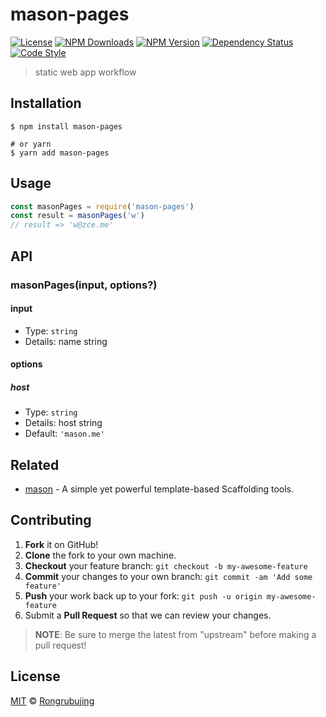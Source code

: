 # mason-pages

[![License][license-img]][license-url]
[![NPM Downloads][downloads-img]][downloads-url]
[![NPM Version][version-img]][version-url]
[![Dependency Status][dependency-img]][dependency-url]
[![Code Style][style-img]][style-url]

> static web app workflow

## Installation

```shell
$ npm install mason-pages

# or yarn
$ yarn add mason-pages
```

## Usage

<!-- TODO: Introduction of Usage -->

```javascript
const masonPages = require('mason-pages')
const result = masonPages('w')
// result => 'w@zce.me'
```

## API

<!-- TODO: Introduction of API -->

### masonPages(input, options?)

#### input

- Type: `string`
- Details: name string

#### options

##### host

- Type: `string`
- Details: host string
- Default: `'mason.me'`

## Related

- [mason](https://github.com/BigOld) - A simple yet powerful template-based Scaffolding tools.

## Contributing

1. **Fork** it on GitHub!
2. **Clone** the fork to your own machine.
3. **Checkout** your feature branch: `git checkout -b my-awesome-feature`
4. **Commit** your changes to your own branch: `git commit -am 'Add some feature'`
5. **Push** your work back up to your fork: `git push -u origin my-awesome-feature`
6. Submit a **Pull Request** so that we can review your changes.

> **NOTE**: Be sure to merge the latest from "upstream" before making a pull request!

## License

[MIT](LICENSE) &copy; [Rongrubujing](https://github.com/BigOld)



[license-img]: https://img.shields.io/github/license/BigOld/mason-pages
[license-url]: https://github.com/BigOld/mason-pages/blob/master/LICENSE
[downloads-img]: https://img.shields.io/npm/dm/mason-pages
[downloads-url]: https://npm.im/mason-pages
[version-img]: https://img.shields.io/npm/v/mason-pages
[version-url]: https://npm.im/mason-pages
[dependency-img]: https://img.shields.io/librariesio/github/BigOld/mason-pages
[dependency-url]: https://github.com/BigOld/mason-pages
[style-img]: https://img.shields.io/badge/code_style-standard-brightgreen
[style-url]: https://standardjs.com
